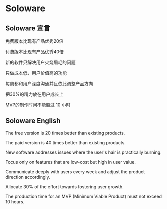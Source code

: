 # Soloware

## Soloware 宣言

免费版本比现有产品优秀20倍

付费版本比现有产品优秀40倍

新的软件只解决用户火烧眉毛的问题

只做成本低，用户价值高的功能

每周都和用户深度沟通并且依此调整产品方向

把30%的精力放在用户成长上

MVP的制作时间不能超过 10 小时


## Soloware English

The free version is 20 times better than existing products.

The paid version is 40 times better than existing products.

New software addresses issues where the user's hair is practically burning.

Focus only on features that are low-cost but high in user value.

Communicate deeply with users every week and adjust the product direction accordingly.

Allocate 30% of the effort towards fostering user growth.

The production time for an MVP (Minimum Viable Product) must not exceed 10 hours.
